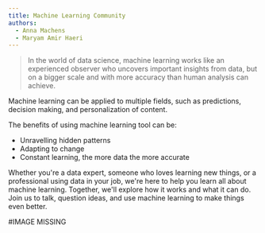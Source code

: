 ```yaml
---
title: Machine Learning Community
authors:
  - Anna Machens
  - Maryam Amir Haeri
---
```


> In the world of data science, machine learning  works like an experienced observer who uncovers important insights from data, but on a bigger scale and with more accuracy than human analysis can achieve.

Machine learning can be applied to multiple fields, such as predictions, decision making, and personalization of content. 

The benefits of using machine learning tool can be: 
- Unravelling hidden patterns 
- Adapting to change 
- Constant learning, the more data the more accurate 

Whether you're a data expert, someone who loves learning new things, or a professional using data in your job, we're here to help you learn all about machine learning. Together, we'll explore how it works and what it can do. Join us to talk, question ideas, and use machine learning to make things even better.

#IMAGE MISSING